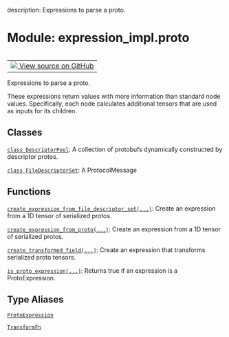 description: Expressions to parse a proto.

<div itemscope itemtype="http://developers.google.com/ReferenceObject">
<meta itemprop="name" content="expression_impl.proto" />
<meta itemprop="path" content="Stable" />
</div>

# Module: expression_impl.proto

<!-- Insert buttons and diff -->

<table class="tfo-notebook-buttons tfo-api nocontent" align="left">
<td>
  <a target="_blank" href="https://github.com/google/struct2tensor/blob/master/struct2tensor/expression_impl/proto.py">
    <img src="https://www.tensorflow.org/images/GitHub-Mark-32px.png" />
    View source on GitHub
  </a>
</td>
</table>



Expressions to parse a proto.


These expressions return values with more information than standard node values.
Specifically, each node calculates additional tensors that are used as inputs
for its children.

## Classes

[`class DescriptorPool`](../expression_impl/proto/DescriptorPool.md): A collection of protobufs dynamically constructed by descriptor protos.

[`class FileDescriptorSet`](../expression_impl/proto/FileDescriptorSet.md): A ProtocolMessage

## Functions

[`create_expression_from_file_descriptor_set(...)`](../expression_impl/proto/create_expression_from_file_descriptor_set.md): Create an expression from a 1D tensor of serialized protos.

[`create_expression_from_proto(...)`](../expression_impl/proto/create_expression_from_proto.md): Create an expression from a 1D tensor of serialized protos.

[`create_transformed_field(...)`](../expression_impl/proto/create_transformed_field.md): Create an expression that transforms serialized proto tensors.

[`is_proto_expression(...)`](../expression_impl/proto/is_proto_expression.md): Returns true if an expression is a ProtoExpression.

## Type Aliases

[`ProtoExpression`](../expression_impl/proto/ProtoExpression.md)

[`TransformFn`](../expression_impl/proto/TransformFn.md)


